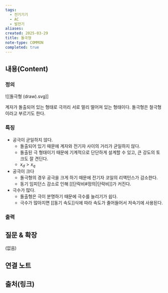 ```yaml
---
tags:
  - 전기기기
  - AC
  - 발전기
aliases: 
created: 2025-03-29
title: 돌극형
note-type: COMMON
completed: true
---
```


## 내용(Content)

### 정의

![[돌극형 (draw).svg]]

계자가 돌출되어 있는 형태로 극끼리 서로 멀리 떨어져 있는 형태이다. 돌극형은 철극형이라고 부르기도 한다.

### 특징

- 공극이 균일하지 않다.
	- 돌출되어 있기 때문에 계자와 전기자 사이의 거리가 균일하지 않다.
	- 돌출된 극 형태이기 때문에 기계적으로 단단하게 설계할 수 있고, 큰 강도의 토크도 잘 견딘다.
	- $x_{d} > x_{q}$
- 공극이 크다
	- 돌극형의 경우 공극을 크게 하기 때문에 전기자 코일의 리액턴스가 감소한다.
	- 동기 임피던스 감소로 인해 [[단락비#정의|단락비]]가 커진다.
- 극수가 많다.
	- 돌출형은 극이 분명하기 때문에 극수를 늘리기가 쉽다.
	- 극수가 많아지면 [[동기 속도]]식에 따라 속도가 줄어들어서 저속기에 사용된다.

### 출력





## 질문 & 확장

(없음)

## 연결 노트

## 출처(링크)

